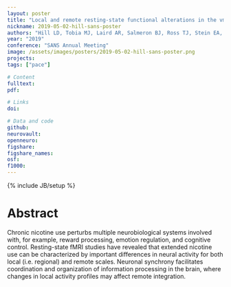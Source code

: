 ```yaml
---
layout: poster
title: "Local and remote resting-state functional alterations in the vmPFC and middle temporal gyrus among abstinent cigarette smokers"
nickname: 2019-05-02-hill-sans-poster
authors: "Hill LD, Tobia MJ, Laird AR, Salmeron BJ, Ross TJ, Stein EA, Sutherland MT"
year: "2019"
conference: "SANS Annual Meeting"
image: /assets/images/posters/2019-05-02-hill-sans-poster.png
projects:
tags: ["pace"]

# Content
fulltext:
pdf:

# Links
doi:

# Data and code
github:
neurovault:
openneuro:
figshare:
figshare_names:
osf:
f1000:
---
```

{% include JB/setup %}

# Abstract

Chronic nicotine use perturbs multiple neurobiological systems involved with, for example, reward processing, emotion regulation, and cognitive control.
Resting-state fMRI studies have revealed that extended nicotine use can be characterized by important differences in neural activity for both local (i.e. regional) and remote scales.
Neuronal synchrony facilitates coordination and organization of information processing in the brain, where changes in local activity profiles may affect remote integration.
